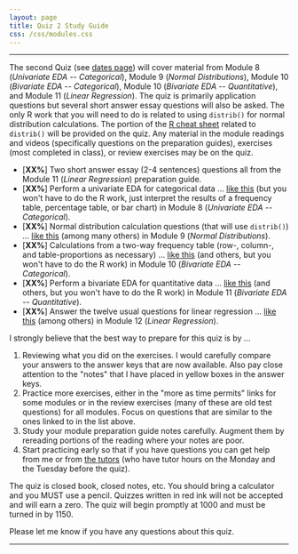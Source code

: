 ```yaml
---
layout: page
title: Quiz 2 Study Guide
css: /css/modules.css
---
```


----

The second Quiz (see [dates page](../Dates-Current)) will cover material from Module 8 (*Univariate EDA -- Categorical*), Module 9 (*Normal Distributions*), Module 10 (*Bivariate EDA -- Categorical*), Module 10 (*Bivariate EDA -- Quantitative*), and Module 11 (*Linear Regression*). The quiz is primarily application questions but several short answer essay questions will also be asked. The only R  work that you will need to do is related to using `distrib()` for normal distribution calculations. The portion of the [R cheat sheet](../MTH107-Rcheatsheet.pdf) related to `distrib()` will be provided on the quiz. Any material in the module readings and videos (specifically questions on the preparation guides), exercises (most completed in class), or review exercises may be on the quiz.

* [**XX%**] Two short answer essay (2-4 sentences) questions all from the Module 11 (*Linear Regression*) preparation guide.
* [**XX%**] Perform a univariate EDA for categorical data ... [like this](../../modules/CE/UEDACat_CE1.html#coarse-woody-debris) (but you won't have to do the R work, just interpret the results of a frequency table, percentage table, or bar chart) in Module 8 (*Univariate EDA -- Categorical*).
* [**XX%**] Normal distribution calculation questions (that will use `distrib()`) ... [like this](../../modules/CE/NormalDist_CE1.html#carpenter-ants) (among many others) in Module 9 (*Normal Distributions*).
* [**XX%**] Calculations from a two-way frequency table (row-, column-, and table-proportions as necessary) ... [like this](../../modules/CE/BEDACat_CE1.html#fire-blight-disease) (and others, but you won't have to do the R work) in Module 10 (*Bivariate EDA -- Categorical*).
* [**XX%**] Perform a bivariate EDA for quantitative data ... [like this](../../modules/CE/BEDAQuant_CE1.html#animal-fat-and-breast-cancer) (and others, but you won't have to do the R work) in Module 11 (*Bivariate EDA -- Quantitative*).
* [**XX%**] Answer the twelve usual questions for linear regression ... [like this](../../modules/CE/LinearRegression_CE1.html#sign-legibility-and-age) (among others) in Module 12 (*Linear Regression*).

I strongly believe that the best way to prepare for this quiz is by ...

1. Reviewing what you did on the exercises. I would carefully compare your answers to the answer keys that are now available. Also pay close attention to the "notes" that I have placed in yellow boxes in the answer keys.
1. Practice more exercises, either in the "more as time permits" links for some modules or in the review exercises (many of these are old test questions) for all modules. Focus on questions that are similar to the ones linked to in the list above.
1. Study your module preparation guide notes carefully. Augment them by rereading portions of the reading where your notes are poor.
1. Start practicing early so that if you have questions you can get help from me or from [the tutors](../Syllabus-Current.html#tutors) (who have tutor hours on the Monday and the Tuesday before the quiz).

The quiz is closed book, closed notes, etc. You should bring a calculator and you MUST use a pencil. Quizzes written in red ink will not be accepted and will earn a zero. The quiz will begin promptly at 1000 and must be turned in by 1150.

Please let me know if you have any questions about this quiz.

----
